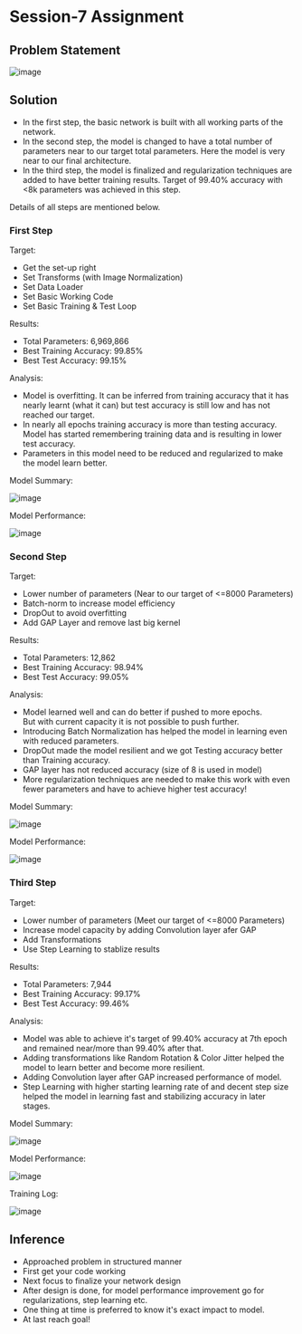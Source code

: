 # Session-7 Assignment

## Problem Statement

![image](https://github.com/MPGarg/ERA1_Session7/assets/120099863/60609202-d8f3-4686-80c3-5eec71192daf)

## Solution

* In the first step, the basic network is built with all working parts of the network.
* In the second step, the model is changed to have a total number of parameters near to our target total parameters. Here the model is very near to our final architecture.
* In the third step, the model is finalized and regularization techniques are added to have better training results. Target of 99.40% accuracy with <8k parameters was achieved in this step.

Details of all steps are mentioned below.

### First Step

Target:
*   Get the set-up right
*   Set Transforms (with Image Normalization)
*   Set Data Loader
*   Set Basic Working Code
*   Set Basic Training  & Test Loop

Results:
*   Total Parameters: 6,969,866
*   Best Training Accuracy: 99.85%
*   Best Test Accuracy: 99.15%

Analysis:
*   Model is overfitting. It can be inferred from training accuracy that it has nearly learnt (what it can) but test accuracy is still low and has not reached our target.
*   In nearly all epochs training accuracy is more than testing accuracy. Model has started remembering training data and is resulting in lower test accuracy. 
*   Parameters in this model need to be reduced and regularized to make the model learn better.

Model Summary:

![image](https://github.com/MPGarg/ERA1_Session7/assets/120099863/6f7b8e9b-5bb9-4db0-830d-c4228b5a70d3)

Model Performance:

![image](https://github.com/MPGarg/ERA1_Session7/assets/120099863/a5b09abb-609a-42b5-973f-e01441d36e52)

### Second Step

Target:
*   Lower number of parameters (Near to our target of <=8000 Parameters)
*   Batch-norm to increase model efficiency
*   DropOut to avoid overfitting
*   Add GAP Layer and remove last big kernel

Results:
*   Total Parameters: 12,862
*   Best Training Accuracy: 98.94%
*   Best Test Accuracy: 99.05%

Analysis:
*   Model learned well and can do better if pushed to more epochs. But with current capacity it is not possible to push further.
*   Introducing Batch Normalization has helped the model in learning even with reduced parameters.
*   DropOut made the model resilient and we got Testing accuracy better than Training accuracy. 
*   GAP layer has not reduced accuracy (size of 8 is used in model)
*   More regularization techniques are needed to make this work with even fewer parameters and have to achieve higher test accuracy!

Model Summary:

![image](https://github.com/MPGarg/ERA1_Session7/assets/120099863/03c6676b-b690-4599-90d2-1db203d208f0)

Model Performance:

![image](https://github.com/MPGarg/ERA1_Session7/assets/120099863/b0c2a283-ec78-4a28-b551-7053e1188929)

### Third Step

Target:
*   Lower number of parameters (Meet our target of <=8000 Parameters)
*   Increase model capacity by adding Convolution layer afer GAP
*   Add Transformations 
*   Use Step Learning to stablize results

Results:
*   Total Parameters: 7,944
*   Best Training Accuracy: 99.17%
*   Best Test Accuracy: 99.46%

Analysis:
*   Model was able to achieve it's target of 99.40% accuracy at 7th epoch and remained near/more than 99.40% after that.
*   Adding transformations like Random Rotation & Color Jitter helped the model to learn better and become more resilient.
*   Adding Convolution layer after GAP increased performance of model. 
*   Step Learning with higher starting learning rate of and decent step size helped the model in learning fast and stabilizing accuracy in later stages.

Model Summary:

![image](https://github.com/MPGarg/ERA1_Session7/assets/120099863/3ffdcccf-c1bd-449f-8728-2e9be7b74ff7)

Model Performance:

![image](https://github.com/MPGarg/ERA1_Session7/assets/120099863/7f72b477-b128-4a9c-bf10-90a82c0f7263)

Training Log:

![image](https://github.com/MPGarg/ERA1_Session7/assets/120099863/a2ba83e1-beb5-46e4-a5ad-11d8e14a568b)

## Inference

* Approached problem in structured manner
* First get your code working
* Next focus to finalize your network design
* After design is done, for model performance improvement go for regularizations, step learning etc. 
* One thing at time is preferred to know it's exact impact to model. 
* At last reach goal! 
